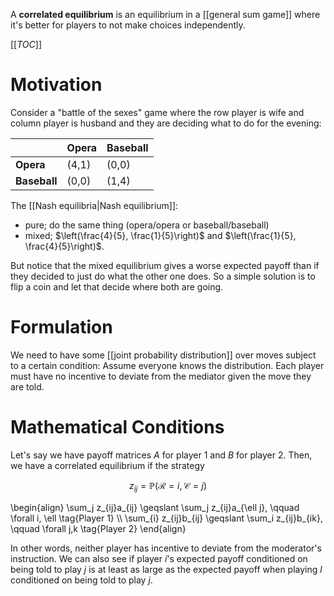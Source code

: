 A **correlated equilibrium** is an equilibrium in a [[general sum game]] where it's better for players to not make choices independently. 

[[_TOC_]]

# Motivation

Consider a "battle of the sexes" game where the row player is wife and column player is husband and they are deciding what to do for the evening:

||Opera|Baseball|
|-|-|-|
|**Opera**|(4,1)|(0,0)|
|**Baseball**|(0,0)|(1,4)|

The [[Nash equilibria|Nash equilibrium]]:

* pure; do the same thing (opera/opera or baseball/baseball)
* mixed; $\left(\frac{4}{5}, \frac{1}{5}\right)$ and $\left(\frac{1}{5}, \frac{4}{5}\right)$.

But notice that the mixed equilibrium gives a worse expected payoff than if they decided to just do what the other one does. So a simple solution is to flip a coin and let that decide where both are going.

# Formulation

We need to have some [[joint probability distribution]] over moves subject to a certain condition: Assume everyone knows the distribution. Each player must have no incentive to deviate from the mediator given the move they are told.

# Mathematical Conditions

Let's say we have payoff matrices $A$ for player 1 and $B$ for player 2. Then, we have a correlated equilibrium if the strategy 

$$
z_{ij} = \mathbb{P}\left(\mathcal{R}= i, \mathcal{C} = j\right)
$$

\begin{align}
\sum_j z_{ij}a_{ij} \geqslant \sum_j z_{ij}a_{\ell j}, \qquad \forall i, \ell \tag{Player 1} \\\\
\sum_{i} z_{ij}b_{ij} \geqslant \sum_i z_{ij}b_{ik}, \qquad \forall j,k \tag{Player 2}
\end{align}

In other words, neither player has incentive to deviate from the moderator's instruction. We can also see if player $i$'s expected payoff conditioned on being told to play $j$ is at least as large as the expected payoff when playing $l$ conditioned on being told to play $j$.

